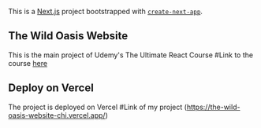 This is a [Next.js](https://nextjs.org/) project bootstrapped with [`create-next-app`](https://github.com/vercel/next.js/tree/canary/packages/create-next-app).

## The Wild Oasis Website

This is the main project of Udemy's The Ultimate React Course
#Link to the course [here](https://www.udemy.com/course/the-ultimate-react-course/)



## Deploy on Vercel

The project is deployed on Vercel
#Link of my project (https://the-wild-oasis-website-chi.vercel.app/)

